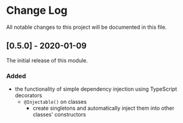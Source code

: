 # Change Log

All notable changes to this project will be documented in this file.

## [0.5.0] - 2020-01-09

The initial release of this module.

### Added

-   the functionality of simple dependency injection using TypeScript decorators
    -   `@Injectable()` on classes
        -   create singletons and automatically inject them into other classes' constructors

<!-- ### Changed -->

<!-- ### Fixed

-   [PROJECTNAME-UUUU](http://tickets.projectname.com/browse/PROJECTNAME-UUUU)
    MINOR Fix module foo tests
-   [PROJECTNAME-RRRR](http://tickets.projectname.com/browse/PROJECTNAME-RRRR)
    MAJOR Module foo's timeline uses the browser timezone for date resolution -->
